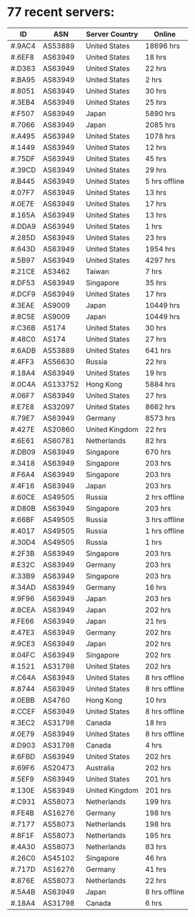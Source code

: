 # 77 recent servers:

| ID | ASN | Server Country | Online |
| ------ | ------ | ------ | ------ |
| #.9AC4 | AS53889 | United States | 18696 hrs |
| #.6EF8 | AS63949 | United States | 18 hrs |
| #.D363 | AS63949 | United States | 22 hrs |
| #.BA95 | AS63949 | United States | 2 hrs |
| #.8051 | AS63949 | United States | 30 hrs |
| #.3EB4 | AS63949 | United States | 25 hrs |
| #.F507 | AS63949 | Japan | 5890 hrs |
| #.7066 | AS63949 | Japan | 2085 hrs |
| #.A495 | AS63949 | United States | 1078 hrs |
| #.1449 | AS63949 | United States | 12 hrs |
| #.75DF | AS63949 | United States | 45 hrs |
| #.39CD | AS63949 | United States | 29 hrs |
| #.B445 | AS63949 | United States | 5 hrs offline |
| #.07F7 | AS63949 | United States | 13 hrs |
| #.0E7E | AS63949 | United States | 17 hrs |
| #.165A | AS63949 | United States | 13 hrs |
| #.DDA9 | AS63949 | United States | 1 hrs |
| #.285D | AS63949 | United States | 23 hrs |
| #.643D | AS63949 | United States | 1954 hrs |
| #.5B97 | AS63949 | United States | 4297 hrs |
| #.21CE | AS3462 | Taiwan | 7 hrs |
| #.DF53 | AS63949 | Singapore | 35 hrs |
| #.DCF9 | AS63949 | United States | 17 hrs |
| #.3EAE | AS9009 | Japan | 10449 hrs |
| #.8C5E | AS9009 | Japan | 10449 hrs |
| #.C36B | AS174 | United States | 30 hrs |
| #.48C0 | AS174 | United States | 27 hrs |
| #.6ADB | AS53889 | United States | 641 hrs |
| #.4FF3 | AS56630 | Russia | 22 hrs |
| #.18A4 | AS63949 | United States | 19 hrs |
| #.0C4A | AS133752 | Hong Kong | 5884 hrs |
| #.06F7 | AS63949 | United States | 27 hrs |
| #.E7E8 | AS32097 | United States | 8662 hrs |
| #.79E7 | AS63949 | Germany | 8573 hrs |
| #.427E | AS20860 | United Kingdom | 22 hrs |
| #.6E61 | AS60781 | Netherlands | 82 hrs |
| #.DB09 | AS63949 | Singapore | 670 hrs |
| #.3418 | AS63949 | Singapore | 203 hrs |
| #.F6A4 | AS63949 | Singapore | 203 hrs |
| #.4F16 | AS63949 | Japan | 203 hrs |
| #.60CE | AS49505 | Russia | 2 hrs offline |
| #.D80B | AS63949 | Singapore | 203 hrs |
| #.66BF | AS49505 | Russia | 3 hrs offline |
| #.4017 | AS49505 | Russia | 1 hrs offline |
| #.30D4 | AS49505 | Russia | 1 hrs |
| #.2F3B | AS63949 | Singapore | 203 hrs |
| #.E32C | AS63949 | Germany | 203 hrs |
| #.33B9 | AS63949 | Singapore | 203 hrs |
| #.34AD | AS63949 | Germany | 16 hrs |
| #.9F96 | AS63949 | Japan | 203 hrs |
| #.8CEA | AS63949 | Japan | 202 hrs |
| #.FE66 | AS63949 | Japan | 21 hrs |
| #.47E3 | AS63949 | Germany | 202 hrs |
| #.9CE3 | AS63949 | Japan | 202 hrs |
| #.04FC | AS63949 | Singapore | 202 hrs |
| #.1521 | AS31798 | United States | 202 hrs |
| #.C64A | AS63949 | United States | 8 hrs offline |
| #.8744 | AS63949 | United States | 8 hrs offline |
| #.0EBB | AS4760 | Hong Kong | 10 hrs |
| #.CCEF | AS63949 | United States | 8 hrs offline |
| #.3EC2 | AS31798 | Canada | 18 hrs |
| #.0E79 | AS63949 | United States | 8 hrs offline |
| #.D903 | AS31798 | Canada | 4 hrs |
| #.6FBD | AS63949 | United States | 202 hrs |
| #.69F6 | AS20473 | Australia | 202 hrs |
| #.5EF9 | AS63949 | United States | 201 hrs |
| #.130E | AS63949 | United Kingdom | 201 hrs |
| #.C931 | AS58073 | Netherlands | 199 hrs |
| #.FE4B | AS16276 | Germany | 198 hrs |
| #.7177 | AS58073 | Netherlands | 198 hrs |
| #.8F1F | AS58073 | Netherlands | 195 hrs |
| #.4A30 | AS58073 | Netherlands | 83 hrs |
| #.26C0 | AS45102 | Singapore | 46 hrs |
| #.717D | AS16276 | Germany | 41 hrs |
| #.876E | AS58073 | Netherlands | 22 hrs |
| #.5A4B | AS63949 | Japan | 8 hrs offline |
| #.18A4 | AS31798 | Canada | 6 hrs |

